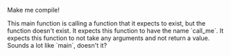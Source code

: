 Make me compile!

<div class="hint">
  This main function is calling a function that it expects to exist, but the function doesn't exist.
  It expects this function to have the name `call_me`.
  It expects this function to not take any arguments and not return a value.
  Sounds a lot like `main`, doesn't it?
</div>
